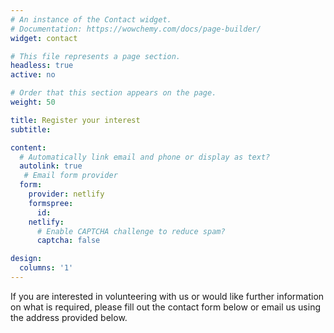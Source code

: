 ```yaml
---
# An instance of the Contact widget.
# Documentation: https://wowchemy.com/docs/page-builder/
widget: contact

# This file represents a page section.
headless: true
active: no

# Order that this section appears on the page.
weight: 50

title: Register your interest
subtitle:

content:
  # Automatically link email and phone or display as text?
  autolink: true
   # Email form provider
  form:
    provider: netlify
    formspree:
      id:
    netlify:
      # Enable CAPTCHA challenge to reduce spam?
      captcha: false

design:
  columns: '1'
---
```


If you are interested in volunteering with us or would like further information on what is required, please fill out the contact form below or email us using the address provided below.
